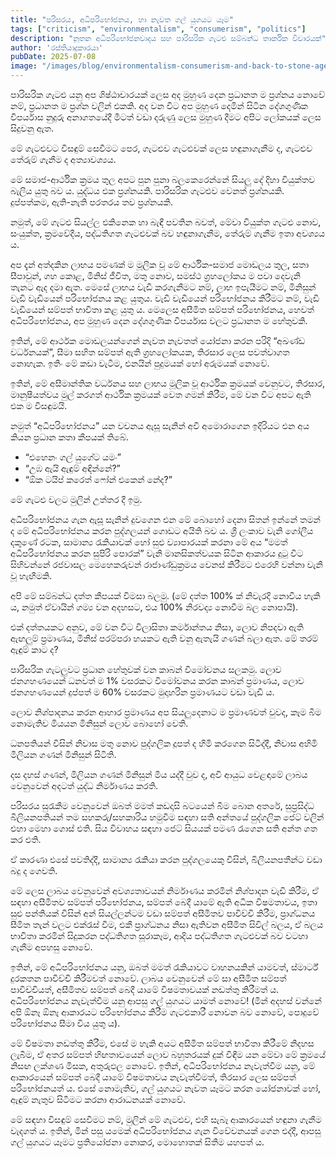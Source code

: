 ```yaml
---
title: "පරිසරය, අධිපරිභෝජනය, හා නැවත ගල් යුගයට යෑම"
tags: ["criticism", "environmentalism", "consumerism", "politics"]
description: "නූතන අධිපරිභෝජනවාදය සහ පාරිසරික ගැටළු සම්බන්ධ තාර්කික විචාරයක්"
author: 'රස්තියාදුකාරයා'
pubDate: 2025-07-08
image: "/images/blog/environmentalism-consumerism-and-back-to-stone-age/environmentalism-consumerism-and-back-to-stone-age.webp"
---
```


පාරිසරික ගැටළු යනු අප ශිෂ්ඨාචාරයක් ලෙස අද මුහුණ දෙන ප්‍රධානත ම ප්‍රශ්නය නොවේ නම්, ප්‍රධානත ම ප්‍රශ්න වලින් එකකි. අද වන විට අප මුහුණ දෙමින් සිටින දේශගුණික විපර්යාස නුදුරු අනාගතයේදී මීටත් වඩා දරුණු ලෙස මුහුණ දීමට අපිට ලෝකයක් ලෙස සිදුවනු ඇත.

මේ ගැටළුවට විසඳුම් සෙවීමට පෙර, ගැටළුව ගැටළුවක් ලෙස හඳුනාගැනීම ද, ගැටළුව තේරුම් ගැනීම ද අත්‍යාවශ්‍යය.

මේ සමාජ-ආර්ථික ක්‍රමය තුල අපට පුන පුනා බලකෙරෙන්නේ සියලු දේ දිහා වියුක්තව බැලිය යුතු බව ය. යුද්ධය එක ප්‍රශ්නයකි. පාරිසරික ගැටළුව වෙනත් ප්‍රශ්නයකි. දුප්පත්කම, ඇති-නැති පරතරය තව ප්‍රශ්නයකි.

නමුත්, මේ ගැටළු සියල්ල එකිනෙක හා බැඳී පවතින බවත්, මේවා වියුක්ත ගැටළු නොව, සංයුක්ත, ක්‍රමවේදීය, පද්ධතිගත ගැටළුවක් බව හඳුනාගැනීම, තේරුම් ගැනීම ඉතා අවශ්‍යය ය.

අප දැන් අත්දකින ලාභය පමණක් ම මූලික වූ මේ ආර්ථික-සමාජ මොඩලය තුල, සතා සීපාවුන්, ගහ කොළ, මිනිස් ජීවිත, මතු නොව, සමස්ථ ග්‍රහලෝකය ම පවා දෙවැනි තැනට ඇද දමා ඇත. මෙසේ ලාභය වැඩි කරගැනීමට නම්, ලාභ ඉපැයීමට නම්, මිනිසුන් වැඩි වැඩියෙන් පරිභෝජනය කළ යුතුය. වැඩි වැඩියෙන් පරිභෝජනය කිරීමට නම්, වැඩි වැඩියෙන් සම්පත් භාවිතා කළ යුතු ය. මෙලෙස අසීමිත සම්පත් පරිභෝජනය, හෙවත් අධිපරිභෝජනය, අප මුහුණ දෙන දේශගුණික විපර්යාස වලට ප්‍රධානත ම හේතුවකි.

ඉතින්, මේ ආර්ථක මොඩලයන්ගෙන් නැවත නැවතත් යෝජනා කරන පරිදි “අඛණ්ඩ වර්ධනයක්”, සීමා සහිත සම්පත් ඇති ග්‍රහලෝකයක, තිරසාර ලෙස පවත්වාගත නොහැක. ඉතිං මේ කඩා වැටීම, එනයින් පුදුමයක් හෝ අරුමයක් නොවේ.

ඉතින්, මේ අසීමාන්තික වර්ධනය සහ ලාභය මූලික වූ ආර්ථික ක්‍රමයක් වෙනුවට, තිරසාර, මානුෂීයත්වය මුල් කරගත් ආර්ථික ක්‍රමයක් වෙත ගමන් කිරීම, මේ වන විට අපට ඇති එක ම විසඳුමයි.

නමුත් “අධිපරිභෝජනය” යන වචනය ඇසූ සැනින් අවි අමොරාගෙන ඉදිරියට එන අය කියන ප්‍රධාන කතා කීපයක් තිබේ.

- “එහෙනං ගල් යුගේට යමං”
- “උඹ ඇයි ඇඳුම් අඳින්නේ?”
- “ඕක ටයිප් කරෙත් ෆෝන් එකෙන් නේද?”

මේ ගැටළු වලට මුලින් උත්තර දී ඉමු.

අධිපරිභෝජනය ගැන ඇසූ සැනින් දුවගෙන එන මේ බොහෝ දෙනා සිතන් ඉන්නේ තමන් ද මේ අධිපරිභෝජනය කරන පුද්ගලයන් ගොඩට අයිති බව ය. ශ්‍රී ලංකාව වැනි ගෝලීය දකුණේ රටක, සාමාන්‍ය රැකියාවක් හෝ සුළු ව්‍යාපාරයක් කරනා මේ අය “මමත් අධිපරිභෝජනය කරන සුපිරි පොරක්” වැනි මානසිකත්වයක සිටින ආකාරය දුටු විට සිහිවන්නේ රජවාසල මෙහෙකරුවන් රාජාණ්ඩුක්‍රමය වෙනස් කිරීමට එරෙහි වන්නා වැනි වූ හැඟීමකි.

අපි මේ සම්බන්ධ දත්ත කීපයක් විමසා බලමු. (මේ දත්ත 100% ක් නිවැරදි නොවිය හැකි ය, නමුත් ඒවායින් ගම්‍ය වන අදහසට, එය 100% නිරවද්‍ය නොවීම බල නොපායි).

එක් දත්තයකට අනුව, මේ වන විට විලාසිතා කර්මාන්තය නිසා, ලොව නිපදවා ඇති ඇඟලුම් ප්‍රමාණය, මිනිස් පරම්පරා හයකට ඇති වනු ඇතැයි ගණන් බලා ඇත. මේ තරම් ඇඳුම් කාට ද?

පාරිසරික ගැටලුවට ප්‍රධාන හේතුවක් වන කාබන් විමෝචනය සලකමු. ලොව ජනගහණයෙන් ධනවත් ම 1% වසරකට විමෝචනය කරන කාබන් ප්‍රමාණය, ලොව ජනගහණයෙන් දුප්පත් ම 60% වසරකට මුදාහරින ප්‍රමාණයට වඩා වැඩි ය.

ලොව නිශ්පාදනය කරන ආහාර ප්‍රමාණය අප සියලුදෙනාට ම ප්‍රමාණවත් වුවද, කෑම බීම නොමැතිව මියයන මිනිසුන් ලොව බොහෝ වෙති.

ධනපතියන් විසින් නිවාස මතු නොව පුද්ගලික දූපත් ද හිමි කරගෙන සිටිද්දී, නිවාස අහිමි මිලියන ගණන් මිනිසුන් සිටිති.

දස දහස් ගණන්, මිලියන ගණන් මිනිසුන් මිය යද්දී වුව ද, අවි ආයුධ වෙළඳාමේ ලාබය වෙනුවෙන් අදටත් යුද්ධ නිර්මාණය කරති.

පරිසරය සුරැකීම වෙනුවෙන් ඔබත් මමත් කඩදාසි බටයෙන් බීම බොන අතරේ, සුප්‍රසිද්ධ බිලියනපතියන් තම සහකරු/සහකාරිය හමුවීම සඳහා සති අන්තයේ පුද්ගලික ජෙට් වලින් එහා මෙහා ගොස් එති. සිය විවාහය සඳහා ජෙට් සියයක් පමණ රැගෙන සති අන්ත ගත කර එති.

ඒ කාරණා එසේ පවතිද්දී, සාමාන්‍ය රැකියා කරන පුද්ගලයෙකු විසින්, බිලියනපතීන්ට වඩා බදු ද ගෙවති.

මේ ලෙස ලාබය වෙනුවෙන් අවශ්‍යතාවයන් නිර්මාණය කරමින් නිශ්පාදන වැඩි කිරීම, ඒ සඳහා අසීමිතව සම්පත් පරිභෝජනය, සම්පත් බෙදී යාමේ ඇති අධික විෂමතාවය, ඉතා සුළු පන්තියක් විසින් අන් සියල්ලන්ටම වඩා සම්පත් අසීමිතව පාවිච්චි කිරීම, ප්‍රාග්ධනය සීමිත තැන් වලට එක්රැස් වීම, එකී ප්‍රාග්ධනය නිසා ඇතිවන අසීමිත සිවිල් බලය, ඒ බලය භාවිතා කරමින් සිදුකරන පද්ධතිගත සූරාකෑම, ආදිය පද්ධතිගත ගැටළුවක් බව වටහා ගැනීම අපහසු නොවේ.

ඉතින්, මේ අධිපරිභෝජනය යනු, ඔබත් මමත් රැකියාවට වාහනයකින් යාමවත්, ස්මාර්ට් දුරකතන පාවිච්චි කිරීමවත් නොවේ. ලාබය වෙනුවෙන් මේ සා අසීමිත සම්පත් පාවිච්චියත්, අසීමිතව සම්පත් බෙදී යාමේ විෂමතාවයක් නඩත්තු කිරීමත් ය. අධිපරිභෝජනය නැවැත්වීම යනු ආපසු ගල් යුගයට යාමත් නොවේ! (මින් අදහස් වන්නේ අපි ඕනෑ ඕනෑ ආකාරයට පරිභෝජනය කිරීම ගැටළුකාරී නොවන බව නොවේ, පොදුවේ පරිභෝජනය සීමා විය යුතු ය).

මේ විෂමතා නඩත්තු කිරීම, එසේ ම හැකි අයට අසීමිත සම්පත් භාවිතා කිරීමේ නිදහස ලැබීම, ඒ අතර සම්පත් හිඟතාවයෙන් ලොව බහුතරයක් දුක් විඳීම යන මේවා මේ ක්‍රමයේ නිසඟ ලක්ශණ මිසක, අතුරුඵල නොවේ. ඉතින්, අධිපරිභෝජනය නැවැත්වීම යනු, මේ ආකාරයෙන් සම්පත් බෙදී යාමේ විෂමතාවය නැවැත්වීමත්, තිරසාර ලෙස සම්පත් පරිභෝජනයත් ය. එසේ නොමැතිව, ගල් යුගයට නැවත යෑමට කරන යෝජනාවක් හෝ, ඇඳුම් නැතුව සිටීමට කරනා ආරාධනයක් නොවේ.

මේ සඳහා විසඳුම් සෙවීමට නම්, මුලින් මේ ගැටළුව, එහි සැබෑ ආකාරයෙන් හඳුනා ගැනීම වැදගත් ය. ඉතින්, මින් පසු යමෙක් අධිපරිභෝජනය ගැන විවේචනයක් ගෙන එද්දී, ආපසු ගල් යුගයට යෑමට ප්‍රතියෝජනා නොකර, මොහොතක් සිතීම යහපත් ය.
